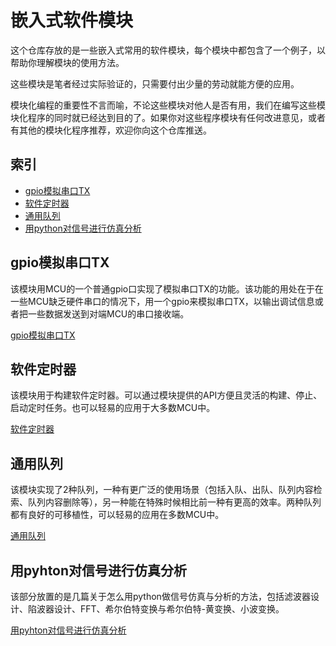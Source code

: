 # 嵌入式软件模块
这个仓库存放的是一些嵌入式常用的软件模块，每个模块中都包含了一个例子，以帮助你理解模块的使用方法。

这些模块是笔者经过实际验证的，只需要付出少量的劳动就能方便的应用。

模块化编程的重要性不言而喻，不论这些模块对他人是否有用，我们在编写这些模块化程序的同时就已经达到目的了。如果你对这些程序模块有任何改进意见，或者有其他的模块化程序推荐，欢迎你向这个仓库推送。

## 索引
 - [gpio模拟串口TX](#gpio模拟串口TX)
 - [软件定时器](#软件定时器)
 - [通用队列](#通用队列)
 - [用python对信号进行仿真分析](#用pyhton对信号进行仿真分析)

## gpio模拟串口TX
该模块用MCU的一个普通gpio口实现了模拟串口TX的功能。该功能的用处在于在一些MCU缺乏硬件串口的情况下，用一个gpio来模拟串口TX，以输出调试信息或者把一些数据发送到对端MCU的串口接收端。

[gpio模拟串口TX](https://github.com/liuhao1946/embedded-software-module/tree/master/gpio%E6%A8%A1%E6%8B%9F%E4%B8%B2%E5%8F%A3TX)

## 软件定时器
该模块用于构建软件定时器。可以通过模块提供的API方便且灵活的构建、停止、启动定时任务。也可以轻易的应用于大多数MCU中。

[软件定时器](https://github.com/liuhao1946/embedded-software-module/tree/master/%E8%BD%AF%E4%BB%B6%E5%AE%9A%E6%97%B6%E5%99%A8)

## 通用队列
该模块实现了2种队列，一种有更广泛的使用场景（包括入队、出队、队列内容检索、队列内容删除等），另一种能在特殊时候相比前一种有更高的效率。两种队列都有良好的可移植性，可以轻易的应用在多数MCU中。

[通用队列](https://github.com/liuhao1946/embedded-software-module/tree/master/%E9%80%9A%E7%94%A8%E9%98%9F%E5%88%97)

## 用pyhton对信号进行仿真分析
该部分放置的是几篇关于怎么用python做信号仿真与分析的方法，包括滤波器设计、陷波器设计、FFT、希尔伯特变换与希尔伯特-黄变换、小波变换。

[用pyhton对信号进行仿真分析](https://github.com/liuhao1946/embedded-software-module/tree/master/%E7%94%A8python%E5%AF%B9%E4%BF%A1%E5%8F%B7%E8%BF%9B%E8%A1%8C%E4%BB%BF%E7%9C%9F%E5%88%86%E6%9E%90)






